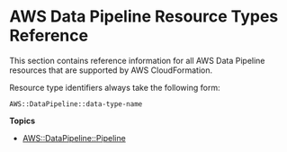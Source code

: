 # AWS Data Pipeline Resource Types Reference<a name="cfn-reference-datapipeline"></a>

This section contains reference information for all AWS Data Pipeline resources that are supported by AWS CloudFormation\.

Resource type identifiers always take the following form:

```
AWS::DataPipeline::data-type-name
```

**Topics**
+ [AWS::DataPipeline::Pipeline](aws-resource-datapipeline-pipeline.md)